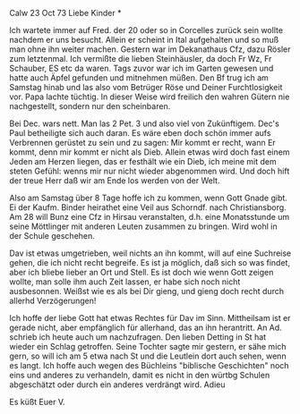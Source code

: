 Calw 23 Oct 73
Liebe Kinder <Fried>*

Ich wartete immer auf Fred. der 20 oder so in Corcelles zurück sein wollte nachdem er uns besucht. Allein er scheint in Ital aufgehalten und so muß man ohne ihn weiter machen. Gestern war im Dekanathaus Cfz, dazu Rösler zum letztenmal. Ich vermißte die lieben Steinhäusler, da doch Fr Wz, Fr Schauber, ES etc da waren. Tags zuvor war ich im Garten gewesen und hatte auch Äpfel gefunden und mitnehmen müßen. Den Bf trug ich am Samstag hinab und las also vom Betrüger Röse und Deiner Furchtlosigkeit vor. Papa lachte tüchtig. In dieser Weise wird freilich den wahren Gütern nie nachgestellt, sondern nur den scheinbaren.

Bei Dec. wars nett. Man las 2 Pet. 3 und also viel von Zukünftigem. Dec's Paul betheiligte sich auch daran. Es wäre eben doch schön immer aufs Verbrennen gerüstet zu sein und zu sagen: Mir kommt er recht, wann Er kommt, denn mir kommt er nicht als Dieb. Allein etwas wird doch fast einem Jeden am Herzen liegen, das er festhält wie ein Dieb, ich meine mit dem steten Gefühl: wenns mir nur nicht wieder abgenommen wird. Und doch hift der treue Herr daß wir am Ende los werden von der Welt.

Also am Samstag über 8 Tage hoffe ich zu kommen, wenn Gott Gnade gibt. 
Ei der Kaufm. Binder heirathet eine Veil aus Schorndf. nach Christiansborg. 
Am 28 will Bunz eine Cfz in Hirsau veranstalten, d.h. eine Monatsstunde um seine Möttlinger mit anderen Leuten zusammen zu bringen. Wird wohl in der Schule geschehen.

Dav ist etwas umgetrieben, weil nichts an ihn kommt, will auf eine Suchreise gehen, die ich nicht recht begreife. Es ist ja möglich, daß sich so was findet, aber ich bliebe lieber an Ort und Stell. Es ist doch wie wenn Gott zeigen wollte, man solle ihm auch Zeit lassen, er habe sich noch nicht ausbesonnen. Weißst wie es als bei Dir gieng, und gieng doch recht durch allerhd Verzögerungen!

Ich hoffe der liebe Gott hat etwas Rechtes für Dav im Sinn. Mittheilsam ist er gerade nicht, aber empfänglich für allerhand, das an ihn herantritt. 
An Ad. schrieb ich heute auch um nachzufragen. Den lieben Detting in St hat wieder ein Schlag getroffen. Seine Tochter sagte mir gestern, er sähe mich gern, so will ich am 5 etwa nach St und die Leutlein dort auch sehen, wenn es langt. Ich hoffe auch wegen des Büchleins "biblische Geschichten" noch eins und anderes zu verhandeln, damit es nicht in den würtbg Schulen abgeschätzt oder durch ein anderes verdrängt wird. Adieu

 Es küßt Euer V.
